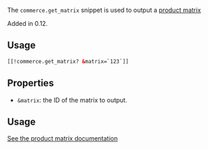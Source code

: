 The `commerce.get_matrix` snippet is used to output a [product matrix](../Product_Catalog/Product_Matrix)

Added in 0.12.

## Usage

```` html
[[!commerce.get_matrix? &matrix=`123`]]
````

## Properties

- `&matrix`: the ID of the matrix to output.

## Usage

[See the product matrix documentation](../Product_Catalog/Product_Matrix)
